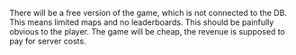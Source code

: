 There will be a free version of the game, which is not connected to the DB. This means limited maps and no leaderboards. This should be painfully obvious to the player. 
The game will be cheap, the revenue is supposed to pay for server costs. 